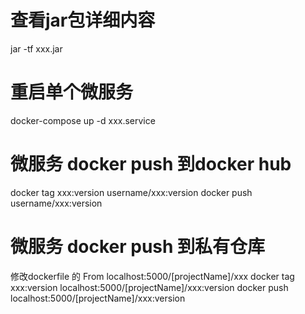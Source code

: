 # 查看jar包详细内容
jar -tf xxx.jar
# 重启单个微服务
docker-compose up -d xxx.service   
# 微服务 docker push 到docker hub
docker tag xxx:version username/xxx:version 
docker push username/xxx:version
# 微服务 docker push 到私有仓库
修改dockerfile 的 From localhost:5000/[projectName]/xxx
docker tag xxx:version localhost:5000/[projectName]/xxx:version 
docker push localhost:5000/[projectName]/xxx:version